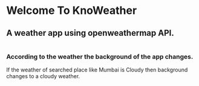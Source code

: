 # Welcome To KnoWeather 
## A weather app using openweathermap API.
<img src="">

### According to the weather the background of the app changes.
 <p> If the weather of searched place like Mumbai is Cloudy then background changes to a cloudy weather.</p>



